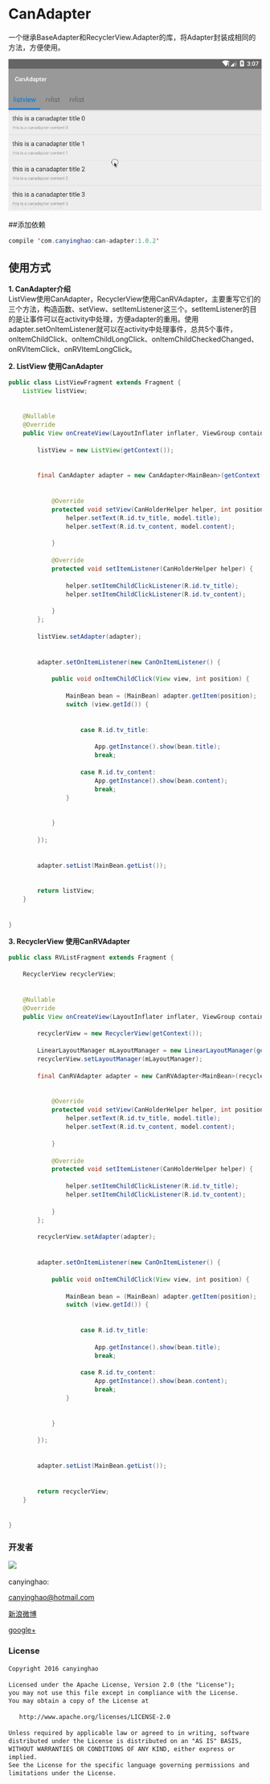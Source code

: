 # CanAdapter
一个继承BaseAdapter和RecyclerView.Adapter的库，将Adapter封装成相同的方法，方便使用。


<!--此项目参考了[BGAAdapter-Android](https://github.com/bingoogolapple/BGAAdapter-Android)。-->


![](./pic/CanAdapter.gif)  

##添加依赖
```JAVA
compile 'com.canyinghao:can-adapter:1.0.2'
```

## 使用方式 
**1. CanAdapter介绍**  
ListView使用CanAdapter，RecyclerView使用CanRVAdapter，主要重写它们的三个方法，构造函数、setView、setItemListener这三个。setItemListener的目的是让事件可以在activity中处理，方便adapter的重用。使用adapter.setOnItemListener就可以在activity中处理事件，总共5个事件，onItemChildClick、onItemChildLongClick、onItemChildCheckedChanged、onRVItemClick、onRVItemLongClick。


**2. ListView 使用CanAdapter**  
```JAVA
public class ListViewFragment extends Fragment {
    ListView listView;


    @Nullable
    @Override
    public View onCreateView(LayoutInflater inflater, ViewGroup container, Bundle savedInstanceState) {

        listView = new ListView(getContext());


        final CanAdapter adapter = new CanAdapter<MainBean>(getContext(), R.layout.item_main) {


            @Override
            protected void setView(CanHolderHelper helper, int position, MainBean model) {
                helper.setText(R.id.tv_title, model.title);
                helper.setText(R.id.tv_content, model.content);

            }

            @Override
            protected void setItemListener(CanHolderHelper helper) {

                helper.setItemChildClickListener(R.id.tv_title);
                helper.setItemChildClickListener(R.id.tv_content);

            }
        };

        listView.setAdapter(adapter);


        adapter.setOnItemListener(new CanOnItemListener() {

            public void onItemChildClick(View view, int position) {

                MainBean bean = (MainBean) adapter.getItem(position);
                switch (view.getId()) {


                    case R.id.tv_title:

                        App.getInstance().show(bean.title);
                        break;

                    case R.id.tv_content:
                        App.getInstance().show(bean.content);
                        break;
                }


            }

        });


        adapter.setList(MainBean.getList());


        return listView;
    }


}
```
**3. RecyclerView 使用CanRVAdapter**  
```JAVA
public class RVListFragment extends Fragment {

    RecyclerView recyclerView;


    @Nullable
    @Override
    public View onCreateView(LayoutInflater inflater, ViewGroup container, Bundle savedInstanceState) {

        recyclerView = new RecyclerView(getContext());

        LinearLayoutManager mLayoutManager = new LinearLayoutManager(getContext(), LinearLayoutManager.VERTICAL, false);
        recyclerView.setLayoutManager(mLayoutManager);

        final CanRVAdapter adapter = new CanRVAdapter<MainBean>(recyclerView, R.layout.item_main) {


            @Override
            protected void setView(CanHolderHelper helper, int position, MainBean model) {
                helper.setText(R.id.tv_title, model.title);
                helper.setText(R.id.tv_content, model.content);

            }

            @Override
            protected void setItemListener(CanHolderHelper helper) {

                helper.setItemChildClickListener(R.id.tv_title);
                helper.setItemChildClickListener(R.id.tv_content);

            }
        };

        recyclerView.setAdapter(adapter);


        adapter.setOnItemListener(new CanOnItemListener() {

            public void onItemChildClick(View view, int position) {

                MainBean bean = (MainBean) adapter.getItem(position);
                switch (view.getId()) {


                    case R.id.tv_title:

                        App.getInstance().show(bean.title);
                        break;

                    case R.id.tv_content:
                        App.getInstance().show(bean.content);
                        break;
                }


            }

        });


        adapter.setList(MainBean.getList());


        return recyclerView;
    }


}
```




### 开发者

![](https://avatars3.githubusercontent.com/u/12572840?v=3&s=460) 

canyinghao: 

<canyinghao@hotmail.com>  

[新浪微博](http://weibo.com/u/5670978460)

[google+](https://plus.google.com/u/0/109542533436298291853)

### License

    Copyright 2016 canyinghao

    Licensed under the Apache License, Version 2.0 (the "License");
    you may not use this file except in compliance with the License.
    You may obtain a copy of the License at

       http://www.apache.org/licenses/LICENSE-2.0

    Unless required by applicable law or agreed to in writing, software
    distributed under the License is distributed on an "AS IS" BASIS,
    WITHOUT WARRANTIES OR CONDITIONS OF ANY KIND, either express or implied.
    See the License for the specific language governing permissions and
    limitations under the License.
